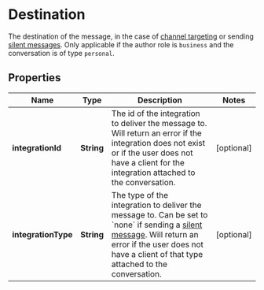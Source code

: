 

# Destination

The destination of the message, in the case of [channel targeting](https://docs.smooch.io/guide/sending-messages/#targeting-a-specific-channel) or sending [silent messages](https://docs.smooch.io/guide/sending-messages/#silent-messages). Only applicable if the author role is `business` and the conversation is of type `personal`. 

## Properties

| Name | Type | Description | Notes |
|------------ | ------------- | ------------- | -------------|
|**integrationId** | **String** | The id of the integration to deliver the message to. Will return an error if the integration does not exist or if the user does not have a client for the integration attached to the conversation.  |  [optional] |
|**integrationType** | **String** | The type of the integration to deliver the message to. Can be set to &#x60;none&#x60; if sending a [silent message](https://docs.smooch.io/guide/sending-messages/#silent-messages). Will return an error if the user does not have a client of that type attached to the conversation.  |  [optional] |



